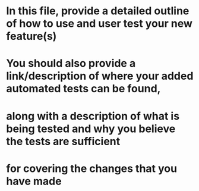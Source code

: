 # In this file, provide a detailed outline of how to use and user test your new feature(s)
# You should also provide a link/description of where your added automated tests can be found, 
# along with a description of what is being tested and why you believe the tests are sufficient 
# for covering the changes that you have made
